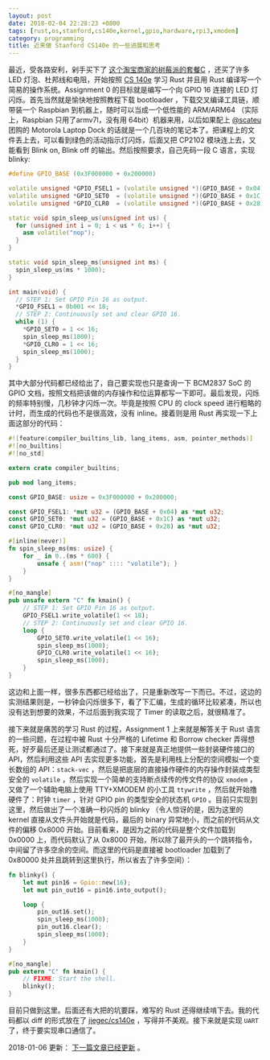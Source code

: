 ```yaml
---
layout: post
date: 2018-02-04 22:28:23 +0800
tags: [rust,os,stanford,cs140e,kernel,gpio,hardware,rpi3,xmodem]
category: programming
title: 近来做 Stanford CS140e 的一些进展和思考
---
```


最近，受各路安利，剁手买下了 [这个淘宝商家的树莓派的套餐C](https://item.taobao.com/item.htm?id=537501616420) ，还买了许多 LED 灯泡、杜邦线和电阻，开始按照 [CS 140e](http://web.stanford.edu/class/cs140e/) 学习 Rust 并且用 Rust 编译写一个简易的操作系统。Assignment 0 的目标就是编写一个向 GPIO 16 连接的 LED 灯闪烁。首先当然就是愉快地按照教程下载 bootloader ，下载交叉编译工具链，顺带装一个 Raspbian 到机器上，随时可以当成一个低性能的 ARM/ARM64 （实际上，Raspbian 只用了armv7l，没有用 64bit）机器来用，以后如果配上 [@scateu](https://scateu.me) 团购的 Motorola Laptop Dock 的话就是一个几百块的笔记本了。把课程上的文件丢上去，可以看到绿色的活动指示灯闪烁，后面又把 CP2102 模块连上去，又能看到 Blink on, Blink off 的输出。然后按照要求，自己先码一段 C 语言，实现 blinky:

```c++
#define GPIO_BASE (0x3F000000 + 0x200000)

volatile unsigned *GPIO_FSEL1 = (volatile unsigned *)(GPIO_BASE + 0x04);
volatile unsigned *GPIO_SET0  = (volatile unsigned *)(GPIO_BASE + 0x1C);
volatile unsigned *GPIO_CLR0  = (volatile unsigned *)(GPIO_BASE + 0x28);

static void spin_sleep_us(unsigned int us) {
  for (unsigned int i = 0; i < us * 6; i++) {
    asm volatile("nop");
  }
}

static void spin_sleep_ms(unsigned int ms) {
  spin_sleep_us(ms * 1000);
}

int main(void) {
  // STEP 1: Set GPIO Pin 16 as output.
  *GPIO_FSEL1 = 0b001 << 18;
  // STEP 2: Continuously set and clear GPIO 16.
  while (1) {
    *GPIO_SET0 = 1 << 16;
    spin_sleep_ms(1000);
    *GPIO_CLR0 = 1 << 16;
    spin_sleep_ms(1000);
  }
}
```

其中大部分代码都已经给出了，自己要实现也只是查询一下 BCM2837 SoC 的 GPIO 文档，按照文档把该做的内存操作和位运算都写一下即可。最后发现，闪烁的频率特别慢，几秒钟才闪烁一次。毕竟是按照 CPU 的 clock speed 进行粗略的计时，而生成的代码也不是很高效，没有 inline。接着则是用 Rust 再实现一下上面这部分的代码：

```rust
#![feature(compiler_builtins_lib, lang_items, asm, pointer_methods)]
#![no_builtins]
#![no_std]

extern crate compiler_builtins;

pub mod lang_items;

const GPIO_BASE: usize = 0x3F000000 + 0x200000;

const GPIO_FSEL1: *mut u32 = (GPIO_BASE + 0x04) as *mut u32;
const GPIO_SET0: *mut u32 = (GPIO_BASE + 0x1C) as *mut u32;
const GPIO_CLR0: *mut u32 = (GPIO_BASE + 0x28) as *mut u32;

#[inline(never)]
fn spin_sleep_ms(ms: usize) {
    for _ in 0..(ms * 600) {
        unsafe { asm!("nop" :::: "volatile"); }
    }
}

#[no_mangle]
pub unsafe extern "C" fn kmain() {
    // STEP 1: Set GPIO Pin 16 as output.
    GPIO_FSEL1.write_volatile(1 << 18);
    // STEP 2: Continuously set and clear GPIO 16.
    loop {
        GPIO_SET0.write_volatile(1 << 16);
        spin_sleep_ms(1000);
        GPIO_CLR0.write_volatile(1 << 16);
        spin_sleep_ms(1000);
    }
}
```

这边和上面一样，很多东西都已经给出了，只是重新改写一下而已。不过，这边的实测结果则是，一秒钟会闪烁很多下，看了下汇编，生成的循环比较紧凑，所以也没有达到想要的效果，不过后面到我实现了 Timer 的读取之后，就很精准了。

接下来就是痛苦的学习 Rust 的过程，Assignment 1 上来就是解答关于 Rust 语言的一些问题，在过程中被 Rust 十分严格的 Lifetime 和 Borrow checker 弄得想死，好歹最后还是让测试都通过了。接下来就是真正地提供一些封装硬件接口的 API，然后利用这些 API 去实现更多功能，首先是利用栈上分配的空间模拟一个变长数组的 API：`stack-vec` ，然后是把底层的直接操作硬件的内存操作封装成类型安全的 `volatile` ，然后实现一个简单的支持断点续传的传文件的协议 `xmodem` ，又做了一个辅助电脑上使用 TTY+XMODEM 的小工具 `ttywrite` ，然后就开始撸硬件了：时钟 `timer` ，针对 GPIO pin 的类型安全的状态机 `GPIO` 。目前只实现到这里，然后做出了一个准确一秒闪烁的 blinky （令人惊讶的是，因为这里的 kernel 直接从文件头开始就是代码，最后的 binary 异常地小，而之前的代码从文件的偏移 0x8000 开始。目前看来，是因为之前的代码是整个文件加载到 0x0000 上，而代码默认了从  0x8000 开始，所以除了最开头的一个跳转指令，中间留了许多空余的空间。而这里的代码是直接被 bootloader 加载到了 0x80000 处并且跳转到这里执行，所以省去了许多空间）：

```rust
fn blinky() {
    let mut pin16 = Gpio::new(16);
    let mut pin_out16 = pin16.into_output();

    loop {
        pin_out16.set();
        spin_sleep_ms(1000);
        pin_out16.clear();
        spin_sleep_ms(1000);
    }
}

#[no_mangle]
pub extern "C" fn kmain() {
    // FIXME: Start the shell.
    blinky();
}
```

目前只做到这里。后面还有大把的坑要踩，难写的 Rust 还得继续啃下去。我的代码都以 diff 的形式放在了 [jiegec/cs140e](https://github.com/jiegec/cs140e) ，写得并不美观。接下来就是实现 `UART` 了，终于要实现串口通信了。

2018-01-06 更新： [下一篇文章已经更新](/programming/2018/02/06/thoughts-on-stanford-cs140e-2/) 。

